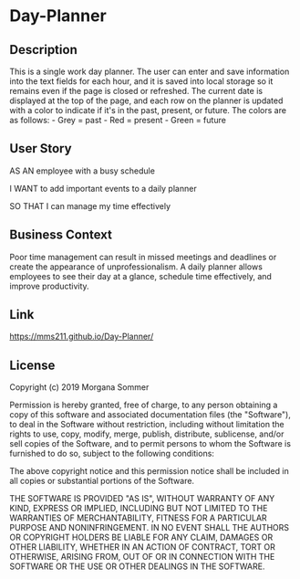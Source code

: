 # Day-Planner

## Description

This is a single work day planner. The user can enter and save information into the text fields for each hour, and it is saved into local storage so it remains even if the page is closed or refreshed. The current date is displayed at the top of the page, and each row on the planner is updated with a color to indicate if it's in the past, present, or future. The colors are as follows:
    - Grey = past
    - Red = present
    - Green = future
    
## User Story

AS AN employee with a busy schedule

I WANT to add important events to a daily planner

SO THAT I can manage my time effectively 

## Business Context

Poor time management can result in missed meetings and deadlines or create the appearance of unprofessionalism. A daily planner allows employees to see their day at a glance, schedule time effectively, and improve productivity. 

## Link

https://mms211.github.io/Day-Planner/

## License

Copyright (c) 2019 Morgana Sommer

Permission is hereby granted, free of charge, to any person obtaining a copy
of this software and associated documentation files (the "Software"), to deal
in the Software without restriction, including without limitation the rights
to use, copy, modify, merge, publish, distribute, sublicense, and/or sell
copies of the Software, and to permit persons to whom the Software is
furnished to do so, subject to the following conditions:

The above copyright notice and this permission notice shall be included in all
copies or substantial portions of the Software.

THE SOFTWARE IS PROVIDED "AS IS", WITHOUT WARRANTY OF ANY KIND, EXPRESS OR
IMPLIED, INCLUDING BUT NOT LIMITED TO THE WARRANTIES OF MERCHANTABILITY,
FITNESS FOR A PARTICULAR PURPOSE AND NONINFRINGEMENT. IN NO EVENT SHALL THE
AUTHORS OR COPYRIGHT HOLDERS BE LIABLE FOR ANY CLAIM, DAMAGES OR OTHER
LIABILITY, WHETHER IN AN ACTION OF CONTRACT, TORT OR OTHERWISE, ARISING FROM,
OUT OF OR IN CONNECTION WITH THE SOFTWARE OR THE USE OR OTHER DEALINGS IN THE
SOFTWARE.

